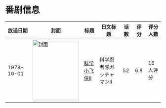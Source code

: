 # 番剧信息

|放送日期|封面|标题|日文标题|话数|评分|评分人数|
|---|---|---|---|---|---|---|
|1978-10-01|<img src="//lain.bgm.tv/pic/cover/c/22/cd/53772_1Ntt3.jpg" alt="封面" style="width:150px;height:200px;object-fit:cover;">|[科学小飞侠Ⅱ](https://bangumi.tv/subject/53772)|科学忍者隊ガッチャマンⅡ|52|6.8|16人评分|
